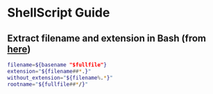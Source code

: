 # ShellScript Guide

## Extract filename and extension in Bash (from [here](http://stackoverflow.com/questions/965053/extract-filename-and-extension-in-bash))

```bash
filename=${basename "$fullfile"}
extension="${filename##*.}"
without_extension="${filename%.*}"
rootname="${fullfile##*/}"
```
